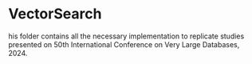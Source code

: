 # VectorSearch

his folder contains all the necessary implementation to replicate studies presented on 50th International Conference on Very Large Databases, 2024.


